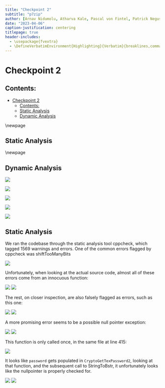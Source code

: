 ```yaml
---
title: "Checkpoint 2"
subtitle: "p7zip"
author: [Arnav Nidumolu, Atharva Kale, Pascal von Fintel, Patrick Negus]
date: "2023-04-06"
caption-justification: centering
titlepage: true
header-includes:
  - \usepackage{fvextra}
  - \DefineVerbatimEnvironment{Highlighting}{Verbatim}{breaklines,commandchars=\\\{\}}
---
```


# Checkpoint 2

## Contents:

- [Checkpoint 2](#checkpoint-2)
  - [Contents:](#contents)
  - [Static Analysis](#static-analysis)
  - [Dynamic Analysis](#dynamic-analysis)

\newpage

## Static Analysis

\newpage

## Dynamic Analysis

![](screenshots/code-ql-results.png)

![](screenshots/afl-fuzzing.png)

![](screenshots/tsan-fuzzing.png)

![](screenshots/msan-fuzzing.png)

![](screenshots/asan-fuzzing.png)

## Static Analysis

We ran the codebase through the static analysis tool cppcheck, which tagged 1569 warnings and errors. One of the common errors flagged by cppcheck was shiftTooManyBits

![](screenshots/cppcheck-bitshift-cpp-1.png)

Unfortunately, when looking at the actual source code, almost all of these errors come from an innocuous function:

![](screenshots/cppcheck-bitshift-source-1.png)
![](screenshots/cppcheck-bitshift-source-2.png)

The rest, on closer inspection, are also falsely flagged as errors, such as this one:

![](screenshots/cppcheck-bitshift-cpp-2.png)
![](screenshots/cppcheck-bitshift-source-3.png)

A more promising error seems to be a possible null pointer exception:

![](screenshots/cppcheck-nullpointer.png)
![](screenshots/cppcheck-nullpointer-source-1.png)

This function is only called once, in the same file at line 415:

![](screenshots/cppcheck-nullpointer-source-2.png)

It looks like `password` gets populated in `CryptoGetTexPassword2`, looking at that function, and the subsequent call to StringToBstr, it unfortunately looks like the nullpointer is properly checked for.

![](screenshots/cppcheck-nullpointer-source-3.png)
![](screenshots/cppcheck-nullpointer-source-4.png)
